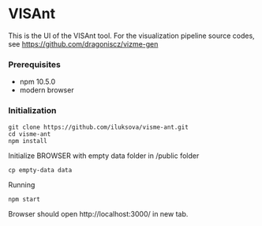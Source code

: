 # VISAnt

This is the UI of the VISAnt tool. For the visualization pipeline source codes, see https://github.com/dragoniscz/vizme-gen

### Prerequisites
- npm 10.5.0
- modern browser

### Initialization
```
git clone https://github.com/iluksova/visme-ant.git
cd visme-ant
npm install
```
Initialize BROWSER with empty data folder in /public folder 
```
cp empty-data data
```
Running
```
npm start
```
Browser should open http://localhost:3000/ in new tab.
